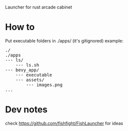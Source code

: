 Launcher for rust arcade cabinet

# How to

Put executable folders in ./apps/ (it's gitignored)
example: 

<pre>
./
./apps
--- ls/
    --- ls.sh
--- bevy_app/
    --- executable
    --- assets/
        --- images.png
...
</pre>

# Dev notes

check https://github.com/fishfight/FishLauncher for ideas
